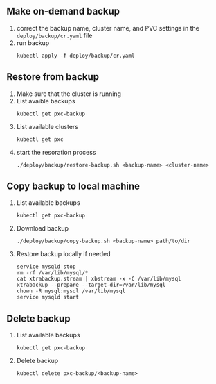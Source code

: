 ## Make on-demand backup
1. correct the backup name, cluster name, and PVC settings in the `deploy/backup/cr.yaml` file
2. run backup
   ```
   kubectl apply -f deploy/backup/cr.yaml
   ```
## Restore from backup
1. Make sure that the cluster is running
2. List avaible backups
   ```
   kubectl get pxc-backup
   ```
3. List available clusters
   ```
   kubectl get pxc
   ```
4. start the resoration process
   ```
   ./deploy/backup/restore-backup.sh <backup-name> <cluster-name>
   ```
## Copy backup to local machine
1. List available backups
   ```
   kubectl get pxc-backup
   ```
2. Download backup
   ```
   ./deploy/backup/copy-backup.sh <backup-name> path/to/dir
   ```
3. Restore backup locally if needed
   ```
   service mysqld stop
   rm -rf /var/lib/mysql/*
   cat xtrabackup.stream | xbstream -x -C /var/lib/mysql
   xtrabackup --prepare --target-dir=/var/lib/mysql
   chown -R mysql:mysql /var/lib/mysql
   service mysqld start
   ```
## Delete backup
1. List available backups
   ```
   kubectl get pxc-backup
   ```
2. Delete backup
   ```
   kubectl delete pxc-backup/<backup-name>
   ```

